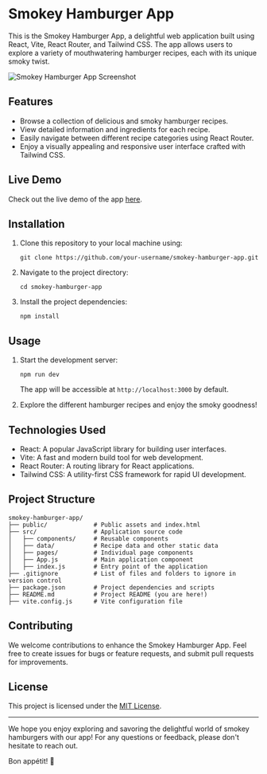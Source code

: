 # Smokey Hamburger App

This is the Smokey Hamburger App, a delightful web application built using React, Vite, React Router, and Tailwind CSS. The app allows users to explore a variety of mouthwatering hamburger recipes, each with its unique smoky twist.

![Smokey Hamburger App Screenshot](screenshot.png)

## Features

- Browse a collection of delicious and smoky hamburger recipes.
- View detailed information and ingredients for each recipe.
- Easily navigate between different recipe categories using React Router.
- Enjoy a visually appealing and responsive user interface crafted with Tailwind CSS.

## Live Demo

Check out the live demo of the app [here](https://example.com).

## Installation

1. Clone this repository to your local machine using:

   ```
   git clone https://github.com/your-username/smokey-hamburger-app.git
   ```

2. Navigate to the project directory:

   ```
   cd smokey-hamburger-app
   ```

3. Install the project dependencies:

   ```
   npm install
   ```

## Usage

1. Start the development server:

   ```
   npm run dev
   ```

   The app will be accessible at `http://localhost:3000` by default.

2. Explore the different hamburger recipes and enjoy the smoky goodness!

## Technologies Used

- React: A popular JavaScript library for building user interfaces.
- Vite: A fast and modern build tool for web development.
- React Router: A routing library for React applications.
- Tailwind CSS: A utility-first CSS framework for rapid UI development.

## Project Structure

```
smokey-hamburger-app/
├── public/             # Public assets and index.html
├── src/                # Application source code
│   ├── components/     # Reusable components
│   ├── data/           # Recipe data and other static data
│   ├── pages/          # Individual page components
│   ├── App.js          # Main application component
│   ├── index.js        # Entry point of the application
├── .gitignore          # List of files and folders to ignore in version control
├── package.json        # Project dependencies and scripts
├── README.md           # Project README (you are here!)
├── vite.config.js      # Vite configuration file
```

## Contributing

We welcome contributions to enhance the Smokey Hamburger App. Feel free to create issues for bugs or feature requests, and submit pull requests for improvements.

## License

This project is licensed under the [MIT License](LICENSE).

---

We hope you enjoy exploring and savoring the delightful world of smokey hamburgers with our app! For any questions or feedback, please don't hesitate to reach out.

Bon appétit! 🍔